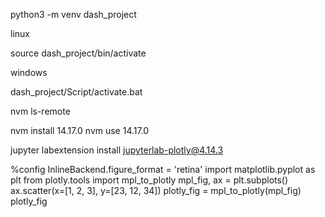 python3 -m venv dash_project

linux

source dash_project/bin/activate

windows

dash_project/Script/activate.bat

nvm ls-remote

nvm install 14.17.0
nvm use 14.17.0


jupyter labextension install jupyterlab-plotly@4.14.3


%config InlineBackend.figure_format = 'retina'
import matplotlib.pyplot as plt
from plotly.tools import mpl_to_plotly
mpl_fig, ax = plt.subplots()
ax.scatter(x=[1, 2, 3], y=[23, 12, 34])
plotly_fig = mpl_to_plotly(mpl_fig)
plotly_fig




